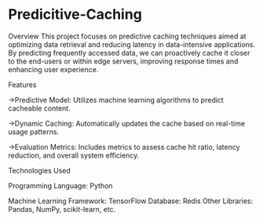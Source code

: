 # Predicitive-Caching
Overview
This project focuses on predictive caching techniques aimed at optimizing data retrieval and reducing latency in data-intensive applications. By predicting frequently accessed data, we can proactively cache it closer to the end-users or within edge servers, improving response times and enhancing user experience.

Features

->Predictive Model: Utilizes machine learning algorithms to predict cacheable content.

->Dynamic Caching: Automatically updates the cache based on real-time usage patterns.

->Evaluation Metrics: Includes metrics to assess cache hit ratio, latency reduction, and overall system efficiency.

Technologies Used

Programming Language: Python

Machine Learning Framework: TensorFlow 
Database: Redis 
Other Libraries: Pandas, NumPy, scikit-learn, etc.
